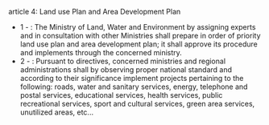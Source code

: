 article 4: Land use Plan and Area Development Plan

<ul>
			<li>1 - : The Ministry of Land, Water and Environment by assigning experts and in consultation with other Ministries shall prepare in order of priority land use plan and area development plan; it shall approve its procedure and implements through the concerned ministry.<ul>
			</ul></li>			<li>2 - : Pursuant to directives, concerned ministries and regional administrations shall by observing proper national standard and according to their significance implement projects pertaining to the following: roads, water and sanitary services, energy, telephone and postal services, educational services, health services, public recreational services, sport and cultural services, green area services, unutilized areas, etc...<ul>
			</ul></li></ul>